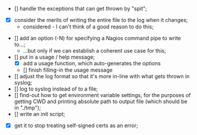  - [] handle the exceptions that can get thrown by "spit";
 - [X] consider the merits of writing the entire file to the log when it changes;
   - considered - I can't think of a good reason to do this;
 - [] add an option (-N) for specifying a Nagios command pipe to write to...;
   - ...but only if we can establish a coherent use case for this;
 - [] put in a usage / help message;
   - [X] add a usage function, which auto-generates the options
   - [] finish filling-in the usage message
 - [] adjust the log format so that it's more in-line with what gets thrown in syslog;
 - [] log to syslog instead of to a file;
 - [] find-out how to get environment variable settings, for the purposes of
   getting CWD and printing absolute path to output file (which should be in "./tmp");
 - [] write an init script;
 - [X] get it to stop treating self-signed certs as an error;
